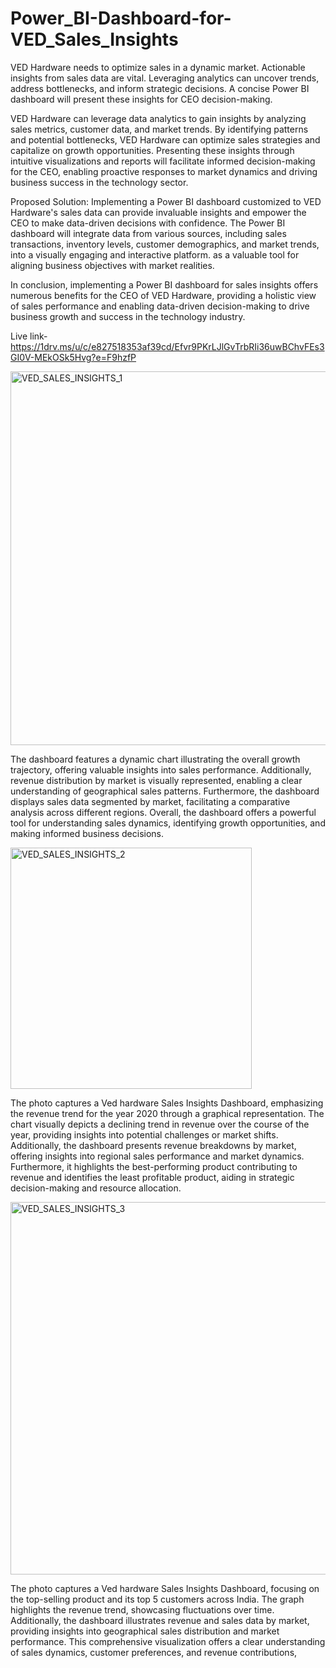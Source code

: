 # Power_BI-Dashboard-for-VED_Sales_Insights
VED Hardware needs to optimize sales in a dynamic market. Actionable insights from sales data are vital. Leveraging analytics can uncover trends, address bottlenecks, and inform strategic decisions. A concise Power BI dashboard will present these insights for CEO decision-making.

VED Hardware can leverage data analytics to gain insights by analyzing sales metrics, customer data, and market trends. By identifying patterns and potential bottlenecks, VED Hardware can optimize sales strategies and capitalize on growth opportunities. Presenting these insights through intuitive visualizations and reports will facilitate informed decision-making for the CEO, enabling proactive responses to market dynamics and driving business success in the technology sector.

Proposed Solution:
Implementing a Power BI dashboard customized to VED Hardware's sales data can provide invaluable insights and empower the CEO to make data-driven decisions with confidence. The Power BI dashboard will integrate data from various sources, including sales transactions, inventory levels, customer demographics, and market trends, into a visually engaging and interactive platform.
as a valuable tool for aligning business objectives with market realities.

In conclusion, implementing a Power BI dashboard for sales insights offers numerous benefits for the CEO of VED Hardware, providing a holistic view of sales performance and enabling data-driven decision-making to drive business growth and success in the technology industry.

Live link-https://1drv.ms/u/c/e827518353af39cd/Efvr9PKrLJlGvTrbRIi36uwBChvFEs3GI0V-MEkOSk5Hvg?e=F9hzfP


<img width="598" alt="VED_SALES_INSIGHTS_1" src="https://github.com/jharajni/Power_BI-Dashboard-for-VED_Sales_Insights/assets/91691412/ff66c8f6-9fd6-41c0-9249-156b14baa745">

The dashboard features a dynamic chart illustrating the overall growth trajectory, offering valuable insights into sales performance. Additionally, revenue distribution by market is visually represented, enabling a clear understanding of geographical sales patterns. Furthermore, the dashboard displays sales data segmented by market, facilitating a comparative analysis across different regions. Overall, the dashboard offers a powerful tool for understanding sales dynamics, identifying growth opportunities, and making informed business decisions.

<img width="386" alt="VED_SALES_INSIGHTS_2" src="https://github.com/jharajni/Power_BI-Dashboard-for-VED_Sales_Insights/assets/91691412/35cef0fa-4247-408e-a09c-09d63d9bdcc7">

The photo captures a Ved hardware Sales Insights Dashboard, emphasizing the revenue trend for the year 2020 through a graphical representation. The chart visually depicts a declining trend in revenue over the course of the year, providing insights into potential challenges or market shifts. Additionally, the dashboard presents revenue breakdowns by market, offering insights into regional sales performance and market dynamics. Furthermore, it highlights the best-performing product contributing to revenue and identifies the least profitable product, aiding in strategic decision-making and resource allocation.

<img width="596" alt="VED_SALES_INSIGHTS_3" src="https://github.com/jharajni/Power_BI-Dashboard-for-VED_Sales_Insights/assets/91691412/4fabae34-7ede-4d2b-8ab3-bb6b5103c13d">

The photo captures a Ved hardware Sales Insights Dashboard, focusing on the top-selling product and its top 5 customers across India. The graph highlights the revenue trend, showcasing fluctuations over time. Additionally, the dashboard illustrates revenue and sales data by market, providing insights into geographical sales distribution and market performance. This comprehensive visualization offers a clear understanding of sales dynamics, customer preferences, and revenue contributions,




